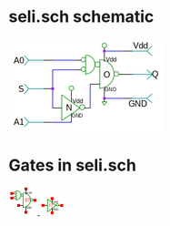 # seli.sch schematic
![seli.sch](seli.png)
# Gates in seli.sch
[ ![nand1or](nand1or-sym.png) ](nand1or.html)
[ ![not](not-sym.png) ](not.html)
